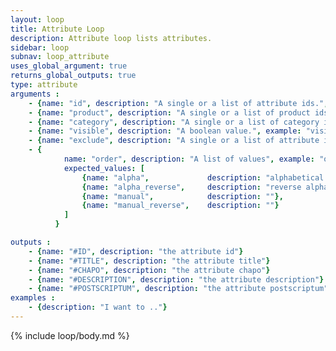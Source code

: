 ```yaml
---
layout: loop
title: Attribute Loop
description: Attribute loop lists attributes.
sidebar: loop
subnav: loop_attribute
uses_global_argument: true
returns_global_outputs: true
type: attribute
arguments :
    - {name: "id", description: "A single or a list of attribute ids.", example: "id=\"2\", id=\"1,4,7\""}
    - {name: "product", description: "A single or a list of product ids.", example: "id=\"2\", id=\"1,4,7\""}
    - {name: "category", description: "A single or a list of category ids.", example: "id=\"2\", id=\"1,4,7\""}
    - {name: "visible", description: "A boolean value.", example: "visible=\"no\"", default: "yes"}
    - {name: "exclude", description: "A single or a list of attribute ids to exclude.", example: "exclude=\"456,123\""}
    - {
            name: "order", description: "A list of values", example: "order=\"alpha_reverse\"", default: "manual",
            expected_values: [
                {name: "alpha",             description: "alphabetical order on title"},
                {name: "alpha_reverse",     description: "reverse alphabetical order on title"},
                {name: "manual",            description: ""},
                {name: "manual_reverse",    description: ""}
            ]
          }

outputs :
    - {name: "#ID", description: "the attribute id"}
    - {name: "#TITLE", description: "the attribute title"}
    - {name: "#CHAPO", description: "the attribute chapo"}
    - {name: "#DESCRIPTION", description: "the attribute description"}
    - {name: "#POSTSCRIPTUM", description: "the attribute postscriptum"}
examples :
    - {description: "I want to .."}
---
```


{% include loop/body.md %}
